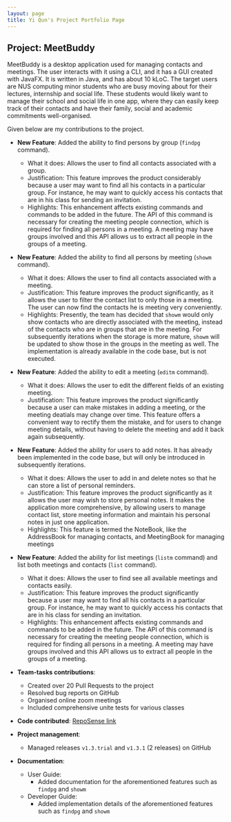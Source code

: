 ```yaml
---
layout: page
title: Yi Qun's Project Portfolio Page
---
```


## Project: MeetBuddy

MeetBuddy is a desktop application used for managing contacts and meetings. The user interacts with it using a CLI, and it has a GUI created with JavaFX. It is written in Java, and has about 10 kLoC.
The target users are NUS computing minor students who are busy moving about for their lectures, internship and social life. These students would likely want to manage their school and social life in one app, where they can easily keep track of their contacts and have their family, social and academic commitments well-organised.

Given below are my contributions to the project.

* **New Feature**: Added the ability to find persons by group (`findpg` command).
  * What it does: Allows the user to find all contacts associated with a group.
  * Justification: This feature improves the product considerably because a user may want to find all his contacts in a particular group. For instance, he may want to quickly access his contacts that are in his class for sending an invitation.
  * Highlights: This enhancement affects existing commands and commands to be added in the future. The API of this command is necessary for creating the meeting people connection, which is required for finding all persons in a meeting. A meeting may have groups involved and this API allows us to extract all people in the groups of a meeting.

* **New Feature**: Added the ability to find all persons by meeting (`showm` command).
  * What it does: Allows the user to find all contacts associated with a meeting. 
  * Justification: This feature improves the product significantly, as it allows the user to filter the contact list to only those in a meeting. The user can now find the contacts he is meeting very conveniently.
  * Highlights: Presently, the team has decided that `showm` would only show contacts who are directly associated with the meeting, instead of the contacts who are in groups that are in the meeting. For subsequently iterations when the storage is more mature, `showm` will be updated to show those in the groups in the meeting as well. The implementation is already available in the code base, but is not executed.

* **New Feature**: Added the ability to edit a meeting (`editm` command).
  * What it does: Allows the user to edit the different fields of an existing meeting.
  * Justification: This feature improves the product significantly because a user can make mistakes in adding a meeting, or the meeting deatials may change over time. This feature offers a convenient way to rectify them the mistake, and for users to change meeting details, without having to delete the meeting and add it back again subsequently.

* **New Feature**: Added the ability for users to add notes. It has already been implemented in the code base, but will only be introduced in subsequently iterations.
  * What it does: Allows the user to add in and delete notes so that he can store a list of personal reminders.
  * Justification: This feature improves the product significantly as it allows the user may wish to store personal notes. It makes the application more comprehensive, by allowing users to manage contact list, store meeting information and maintain his personal notes in just one application.
  * Highlights: This feature is termed the NoteBook, like the AddressBook for managing contacts, and MeetingBook for managing meetings
  
* **New Feature**: Added the ability for list meetings (`listm` command) and list both meetings and contacts (`list` command).
  * What it does: Allows the user to find see all available meetings and contacts easily.
  * Justification: This feature improves the product significantly because a user may want to find all his contacts in a particular group. For instance, he may want to quickly access his contacts that are in his class for sending an invitation.
  * Highlights: This enhancement affects existing commands and commands to be added in the future. The API of this command is necessary for creating the meeting people connection, which is required for finding all persons in a meeting. A meeting may have groups involved and this API allows us to extract all people in the groups of a meeting.

* **Team-tasks contributions**:
  * Created over 20 Pull Requests to the project
  * Resolved bug reports on GitHub
  * Organised online zoom meetings
  * Included comprehensive unite tests for various classes
  
* **Code contributed**: [RepoSense link](https://nus-cs2103-ay2021s2.github.io/tp-dashboard/?search=hengyiqun)

* **Project management**:
  * Managed releases `v1.3.trial` and `v1.3.1` (2 releases) on GitHub
  
* **Documentation**:
  * User Guide:
    * Added documentation for the aforementioned features such as `findpg` and `showm`
  * Developer Guide:
    * Added implementation details of the aforementioned features such as `findpg` and `showm`
